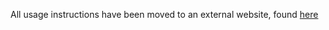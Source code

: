 All usage instructions have been moved to an external website, found [here](https://www.notion.so/jimmyhelp/JimmyAnims-79adfdca2fe04f9c9ede5e0bfd898b6a)
